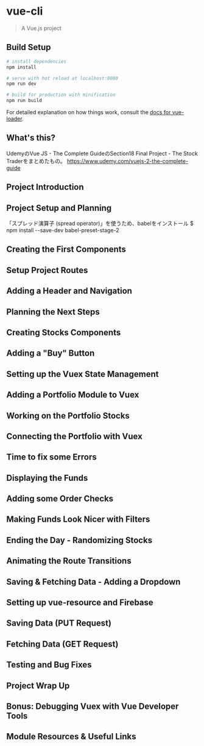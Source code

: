 # vue-cli

> A Vue.js project

## Build Setup

``` bash
# install dependencies
npm install

# serve with hot reload at localhost:8080
npm run dev

# build for production with minification
npm run build
```

For detailed explanation on how things work, consult the [docs for vue-loader](http://vuejs.github.io/vue-loader).


## What's this?

UdemyのVue JS - The Complete GuideのSection18 Final Project - The Stock Traderをまとめたもの。 https://www.udemy.com/vuejs-2-the-complete-guide

## Project Introduction

## Project Setup and Planning

「スプレッド演算子 (spread operator)」を使うため、babelをインストール
$ npm install --save-dev babel-preset-stage-2

## Creating the First Components

## Setup Project Routes

## Adding a Header and Navigation

## Planning the Next Steps

## Creating Stocks Components

## Adding a "Buy" Button

## Setting up the Vuex State Management

## Adding a Portfolio Module to Vuex

## Working on the Portfolio Stocks

## Connecting the Portfolio with Vuex

## Time to fix some Errors

## Displaying the Funds

## Adding some Order Checks

## Making Funds Look Nicer with Filters

## Ending the Day - Randomizing Stocks

## Animating the Route Transitions

## Saving &amp; Fetching Data - Adding a Dropdown

## Setting up vue-resource and Firebase

## Saving Data (PUT Request)

## Fetching Data (GET Request)

## Testing and Bug Fixes

## Project Wrap Up

## Bonus: Debugging Vuex with Vue Developer Tools

## Module Resources &amp; Useful Links

